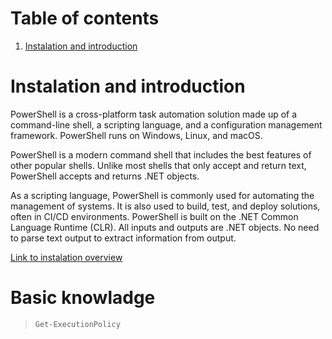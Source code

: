 # Table of contents

1. [Instalation and introduction](#Instalation-and-introduction)





# Instalation and introduction

PowerShell is a cross-platform task automation solution made up of a command-line shell, a scripting language, and a configuration management framework. PowerShell runs on Windows, Linux, and macOS.

PowerShell is a modern command shell that includes the best features of other popular shells. Unlike most shells that only accept and return text, PowerShell accepts and returns .NET objects.

As a scripting language, PowerShell is commonly used for automating the management of systems. It is also used to build, test, and deploy solutions, often in CI/CD environments. PowerShell is built on the .NET Common Language Runtime (CLR). All inputs and outputs are .NET objects. No need to parse text output to extract information from output.

[Link to instalation overview](https://docs.microsoft.com/en-us/powershell/scripting/install/installing-powershell?view=powershell-7.2)

# Basic knowladge

> ```Get-ExecutionPolicy```
